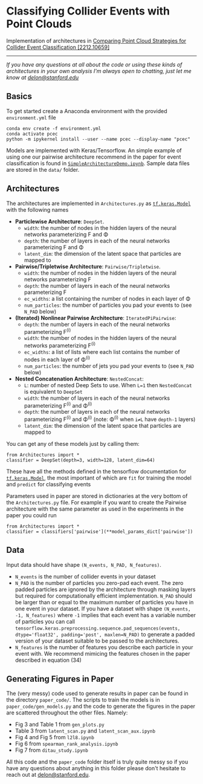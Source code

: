 # Classifying Collider Events with Point Clouds

Implementation of architectures in [Comparing Point Cloud Strategies for Collider Event Classification [2212.10659]](http://arxiv.org/abs/2212.10659)

------
*If you have any questions at all about the code or using these kinds of architectures in your own analysis I'm always open to chatting, just let me know at [delon@stanford.edu](mailto:delon@stanford.edu)*

## Basics

To get started create a Anaconda environment with the provided `environment.yml` file 
```
conda env create -f environment.yml
conda activate pcec
python -m ipykernel install --user --name pcec --display-name "pcec"
```
Models are implemented with Keras/Tensorflow. An simple example of using one our pairwise architecture recommend in the paper for event classification is found in [`SimpleArchitectureDemo.ipynb`](SimpleArchitectureDemo.ipynb). Sample data files are stored in the `data/` folder. 

## Architectures
The architectures are implemented in `Architectures.py` as [`tf.keras.Model`](https://www.tensorflow.org/api_docs/python/tf/keras/Model) with the following names
- **Particlewise Architecture**: `DeepSet`. 
    - `width`: the number of nodes in the hidden layers of the neural networks parameterizing F and Φ
    - `depth`: the number of layers in each of the neural networks parameterizing F and Φ
    - `latent_dim`: the dimension of the latent space that particles are mapped to 
- **Pairwise/Tripletwise Architecture**: `Pairwise/Tripletwise`. 
    - `width`: the number of nodes in the hidden layers of the neural networks parameterizing F 
    - `depth`: the number of layers in each of the neural networks parameterizing F 
    - `ec_widths`: a list containing the number of nodes in each layer of Φ 
    - `num_particles`: the number of particles you pad your events to (see `N_PAD` below)
- **(Iterated) Nonlinear Pairwise Architecture**: `IteratedPiPairwise`: 
    - `depth`: the number of layers in each of the neural networks parameterizing F<sup>(i)</sup>
    - `width`: the number of nodes in the hidden layers of the neural networks parameterizing F<sup>(i)</sup>
    - `ec_widths`: a list of lists where each list contains the number of nodes in each layer of Φ<sup>(i)</sup>
    - `num_particles`: the number of jets you pad your events to (see `N_PAD` below)
- **Nested Concatenation Architecture**: `NestedConcat`:
    - `L`: number of nested Deep Sets to use. When `L=1` then `NestedConcat` is equivalent to `DeepSet`
    - `width`: the number of layers in each of the neural networks parameterizing F<sup>(i)</sup> and Φ<sup>(i)</sup>
    - `depth`: the number of layers in each of the neural networks parameterizing F<sup>(i)</sup> and Φ<sup>(i)</sup> (note: Φ<sup>(i)</sup> when `i≠L` have `depth-1` layers)
    - `latent_dim`: the dimension of the latent space that particles are mapped to 
    
    
You can get any of these models just by calling them:
```
from Architectures import *
classifier = DeepSet(depth=3, width=128, latent_dim=64)
```

These have all the methods defined in the tensorflow documentation for [`tf.keras.Model`](https://www.tensorflow.org/api_docs/python/tf/keras/Model), the most important of which are `fit` for training the model and `predict` for classifying events

Parameters used in paper are stored in dictionaries at the very bottom of the `Architectures.py` file. For example if you want to create the Pairwise architecture with the same parameter as used in the experiments in the paper you could run
```
from Architectures import *
classifier = classifiers['pairwise'](**model_params_dict['pairwise'])
```

## Data

Input data should have shape `(N_events, N_PAD, N_features)`. 
- `N_events` is the number of collider events in your dataset
- `N_PAD` is the number of particles you zero-pad each event. The zero padded particles are ignored by the architecture through masking layers but required for computationally efficient implementation. `N_PAD` should be larger than or equal to the maximum number of particles you have in one event in your dataset. If you have a dataset with shape `(N_events, -1, N_features)` where `-1` implies that each event has a variable number of particles you can call `tensorflow.keras.preprocessing.sequence.pad_sequences(events, dtype='float32', padding='post', maxlen=N_PAD)` to generate a padded version of your dataset suitable to be passed to the architectures.
- `N_features` is the number of features you describe each particle in your event with. We recommend mimicing the features chosen in the paper described in equation (34) 

## Generating Figures in Paper

The (very messy) code used to generate results in paper can be found in the directory `paper_code/`. The scripts to train the models is in `paper_code/gen_models.py` and the code to generate the figures in the paper are scattered throughout the other files. Namely:
- Fig 3 and Table 1 from `gen_plots.py`
- Table 3 from `latent_scan.py` and `latent_scan_aux.ipynb`
- Fig 4 and Fig 5 from `l2l8.ipynb`
- Fig 6 from `spearman_rank_analysis.ipynb`
- Fig 7 from `ditau_study.ipynb`

All this code and the `paper_code` folder itself is truly quite messy so if you have any questions about anything in this folder please don't hesitate to reach out at [delon@stanford.edu](mailto:delon@stanford.edu).  